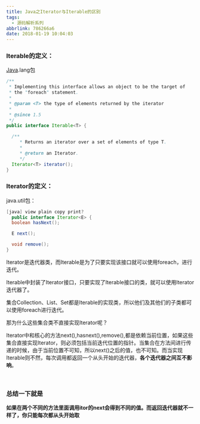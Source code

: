 ```yaml
---
title: Java之Iterator与Iterable的区别
tags:
  - 源码解析系列
abbrlink: 786266a6
date: 2018-01-19 10:04:03
---
```


### Iterable的定义：

[Java](http://lib.csdn.net/base/java).lang包

```java
/**
 * Implementing this interface allows an object to be the target of
 * the "foreach" statement.
 *
 * @param <T> the type of elements returned by the iterator
 *
 * @since 1.5
 */
public interface Iterable<T> {

  /**
     * Returns an iterator over a set of elements of type T.
     *
     * @return an Iterator.
     */
  Iterator<T> iterator();
}
```

### Iterator的定义：

java.util包：

```java
[java] view plain copy print?
  public interface Iterator<E> {  
  boolean hasNext();  

  E next();  

  void remove();  
}  
```

Iterator是迭代器类，而Iterable是为了只要实现该接口就可以使用foreach，进行迭代。

Iterable中封装了Iterator接口，只要实现了Iterable接口的类，就可以使用Iterator迭代器了。

集合Collection、List、Set都是Iterable的实现类，所以他们及其他们的子类都可以使用foreach进行迭代。

那为什么这些集合类不直接实现Iterator呢？

Iterator中和核心的方法next(),hasnext(),remove(),都是依赖当前位置，如果这些集合直接实现Iterator，则必须包括当前迭代位置的指针。当集合在方法间进行传递的时候，由于当前位置不可知，所以next()之后的值，也不可知。而当实现Iterable则不然，每次调用都返回一个从头开始的迭代器，**各个迭代器之间互不影响**。

<br/>

### 总结一下就是

**如果在两个不同的方法里面调用itor的next会得到不同的值。而返回迭代器就不一样了，你只能每次都从头开始取**